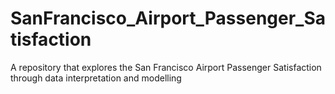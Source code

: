 # SanFrancisco_Airport_Passenger_Satisfaction
A repository that explores the San Francisco Airport Passenger Satisfaction through data interpretation and modelling
